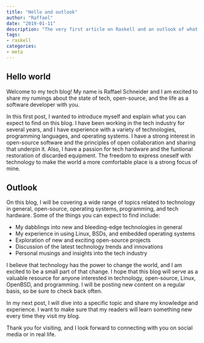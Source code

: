 ```yaml
---
title: "Hello and outlook"
author: "Raffael"
date: "2019-01-11"
description: "The very first article on Raskell and an outlook of what topics are up ahead to be posted in the near future."
tags:
- raskell
categories:
- meta
---
```


## Hello world

Welcome to my tech blog! My name is Raffael Schneider and I am excited to share my rumings about the state of tech, open-source, and the life as a software developer with you.

In this first post, I wanted to introduce myself and explain what you can expect to find on this blog. I have been working in the tech industry for several years, and I have experience with a variety of technologies, programming languages, and operating systems. I have a strong interest in open-source software and the principles of open collaboration and sharing that underpin it. Also, I have a passion for tech hardware and the funtional restoration of discarded equipment. The freedom to express oneself with technology to make the world a more comfortable place is a strong focus of mine.

## Outlook

On this blog, I will be covering a wide range of topics related to technology in general, open-source, operating systems, programming, and tech hardware. Some of the things you can expect to find include:

- My dabblings into new and bleeding-edge technologies in general
- My experience in using Linux, BSDs, and embedded operating systems
- Exploration of new and exciting open-source projects
- Discussion of the latest technology trends and innovations
- Personal musings and insights into the tech industry

I believe that technology has the power to change the world, and I am excited to be a small part of that change. I hope that this blog will serve as a valuable resource for anyone interested in technology, open-source, Linux, OpenBSD, and programming. I will be posting new content on a regular basis, so be sure to check back often.

In my next post, I will dive into a specific topic and share my knowledge and experience. I want to make sure that my readers will learn something new every time they visit my blog.

Thank you for visiting, and I look forward to connecting with you on social media or in real life.
